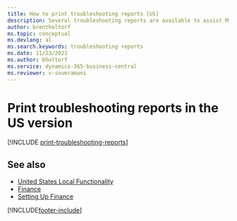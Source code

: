 ```yaml
---
title: How to print troubleshooting reports [US]
description: Several troubleshooting reports are available to assist Microsoft Certified Partners with troubleshooting issues in the US version.
author: brentholtorf
ms.topic: conceptual
ms.devlang: al
ms.search.keywords: troubleshooting reports
ms.date: 11/23/2023
ms.author: bholtorf
ms.service: dynamics-365-business-central
ms.reviewer: v-soumramani
---
```

# Print troubleshooting reports in the US version

[!INCLUDE [print-troubleshooting-reports](../includes/CAMXUS/print-troubleshooting-reports.md)]

## See also

- [United States Local Functionality](united-states-local-functionality.md)  
- [Finance](../../finance.md)  
- [Setting Up Finance](../../finance.md)

[!INCLUDE[footer-include](../../includes/footer-banner.md)]